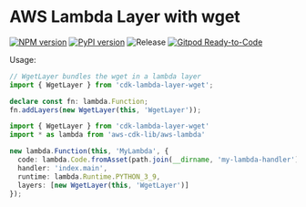 # AWS Lambda Layer with wget

[![NPM version](https://badge.fury.io/js/cdk-lambda-layer-wget.svg)](https://badge.fury.io/js/cdk-lambda-layer-wget)
[![PyPI version](https://badge.fury.io/py/cdk-lambda-layer-wget.svg)](https://badge.fury.io/py/cdk-lambda-layer-wget)
![Release](https://github.com/clarencetw/cdk-lambda-layer-wget/workflows/release/badge.svg)
[![Gitpod Ready-to-Code](https://img.shields.io/badge/Gitpod-ready--to--code-blue?logo=gitpod)](https://gitpod.io/#https://github.com/clarencetw/cdk-lambda-layer-wget)

Usage:

```ts
// WgetLayer bundles the wget in a lambda layer
import { WgetLayer } from 'cdk-lambda-layer-wget';

declare const fn: lambda.Function;
fn.addLayers(new WgetLayer(this, 'WgetLayer'));
```

```ts
import { WgetLayer } from 'cdk-lambda-layer-wget'
import * as lambda from 'aws-cdk-lib/aws-lambda'

new lambda.Function(this, 'MyLambda', {
  code: lambda.Code.fromAsset(path.join(__dirname, 'my-lambda-handler')),
  handler: 'index.main',
  runtime: lambda.Runtime.PYTHON_3_9,
  layers: [new WgetLayer(this, 'WgetLayer')]
});
```